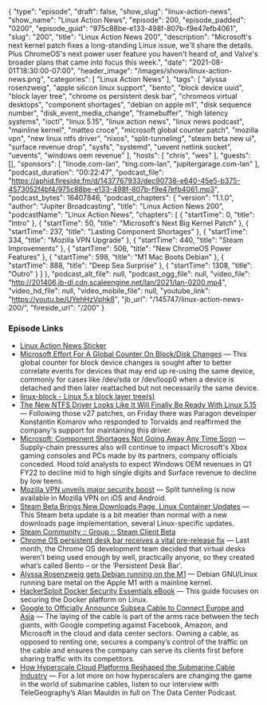 {
  "type": "episode",
  "draft": false,
  "show_slug": "linux-action-news",
  "show_name": "Linux Action News",
  "episode": 200,
  "episode_padded": "0200",
  "episode_guid": "975c88be-e133-498f-807b-f9e47efb4061",
  "slug": "200",
  "title": "Linux Action News 200",
  "description": "Microsoft's next kernel patch fixes a long-standing Linux issue, we'll share the details. Plus ChromeOS's next power user feature you haven't heard of, and Valve's broader plans that came into focus this week.",
  "date": "2021-08-01T18:30:00-07:00",
  "header_image": "/images/shows/linux-action-news.png",
  "categories": [
    "Linux Action News"
  ],
  "tags": [
    "alyssa rosenzweig",
    "apple silicon linux support",
    "bento",
    "block device uuid",
    "block layer tree",
    "chrome os persistent desk bar",
    "chromeos virtual desktops",
    "component shortages",
    "debian on apple m1",
    "disk sequence number",
    "disk_event_media_change",
    "framebuffer",
    "high latency systems",
    "ioctl",
    "linux 5.15",
    "linux action news",
    "linux news podcast",
    "mainline kernel",
    "matteo croce",
    "microsoft global counter patch",
    "mozilla vpn",
    "new linux ntfs driver",
    "nixos",
    "split-tunneling",
    "steam beta new ui",
    "surface revenue drop",
    "sysfs",
    "systemd",
    "uevent netlink socket",
    "uevents",
    "windows oem revenue"
  ],
  "hosts": [
    "chris",
    "wes"
  ],
  "guests": [],
  "sponsors": [
    "linode.com-lan",
    "ting.com-lan",
    "jupitergarage.com-lan"
  ],
  "podcast_duration": "00:22:47",
  "podcast_file": "https://aphid.fireside.fm/d/1437767933/dec90738-e640-45e5-b375-4573052f4bf4/975c88be-e133-498f-807b-f9e47efb4061.mp3",
  "podcast_bytes": 16407846,
  "podcast_chapters": {
    "version": "1.1.0",
    "author": "Jupiter Broadcasting",
    "title": "Linux Action News 200",
    "podcastName": "Linux Action News",
    "chapters": [
      {
        "startTime": 0,
        "title": "Intro"
      },
      {
        "startTime": 50,
        "title": "Microsoft's Next Big Kernel Patch"
      },
      {
        "startTime": 237,
        "title": "Lasting Component Shortages"
      },
      {
        "startTime": 334,
        "title": "Mozilla VPN Upgrade"
      },
      {
        "startTime": 440,
        "title": "Steam Improvements"
      },
      {
        "startTime": 506,
        "title": "New ChromeOS Power Features"
      },
      {
        "startTime": 598,
        "title": "M1 Mac Boots Debian"
      },
      {
        "startTime": 888,
        "title": "Deep Sea Surprise"
      },
      {
        "startTime": 1308,
        "title": "Outro"
      }
    ]
  },
  "podcast_alt_file": null,
  "podcast_ogg_file": null,
  "video_file": "http://201406.jb-dl.cdn.scaleengine.net/lan/2021/lan-0200.mp4",
  "video_hd_file": null,
  "video_mobile_file": null,
  "youtube_link": "https://youtu.be/UYehHzVphk8",
  "jb_url": "/145747/linux-action-news-200/",
  "fireside_url": "/200"
}


### Episode Links

  * [Linux Action News Sticker](https://www.jupitergarage.com/product/lansticker "Linux Action News Sticker")
  * [Microsoft Effort For A Global Counter On Block/Disk Changes](https://www.phoronix.com/scan.php?page=news_item&px=Linux-5.15-Disk-Seq-No "Microsoft Effort For A Global Counter On Block/Disk Changes") — This global counter for block device changes is sought after to better correlate events for devices that may end up re-using the same device, commonly for cases like /dev/sda or /dev/loop0 when a device is detached and then later reattached but not necessarily the same device. 
  * [linux-block - Linux 5.x block layer tree(s)](https://git.kernel.dk/cgit/linux-block/commit/?h=for-5.15/block&id=c4ef8f85faceea73154e63746108b85fb70ec6b1 "linux-block - Linux 5.x block layer tree\(s\)")
  * [The New NTFS Driver Looks Like It Will Finally Be Ready With Linux 5.15](https://www.phoronix.com/scan.php?page=news_item&px=New-NTFS-Likely-For-Linux-5.15 "The New NTFS Driver Looks Like It Will Finally Be Ready With Linux 5.15") — Following those v27 patches, on Friday there was Paragon developer Konstantin Komarov who responded to Torvalds and reaffirmed the company's support for maintaining this driver.
  * [Microsoft: Component Shortages Not Going Away Any Time Soon](https://www.microsoft.com/en-us/Investor/earnings/FY-2021-Q4/press-release-webcast "Microsoft: Component Shortages Not Going Away Any Time Soon") — Supply-chain pressures also will continue to impact Microsoft's Xbox gaming consoles and PCs made by its partners, company officials conceded. Hood told analysts to expect Windows OEM revenues in Q1 FY22 to decline mid to high single digits and Surface revenue to decline by low teens.
  * [Mozilla VPN unveils major security boost](https://www.techradar.com/news/mozilla-vpn-unveils-major-security-boost "Mozilla VPN unveils major security boost") — Split tunneling is now available in Mozilla VPN on iOS and Android.
  * [Steam Beta Brings New Downloads Page, Linux Container Updates](https://www.phoronix.com/scan.php?page=news_item&px=Steam-Beta-29-July-2021 "Steam Beta Brings New Downloads Page, Linux Container Updates") — This Steam beta update is a bit meatier than normal with a new downloads page implementation, several Linux-specific updates.
  * [Steam Community :: Group :: Steam Client Beta](https://steamcommunity.com/groups/SteamClientBeta/announcements/detail/2974049913511655206 "Steam Community :: Group :: Steam Client Beta")
  * [Chrome OS persistent desk bar receives a vital pre-release fix](https://chromeunboxed.com/bento-persistent-desk-bar-improvements "Chrome OS persistent desk bar receives a vital pre-release fix") — Last month, the Chrome OS development team decided that virtual desks weren’t being used enough by well, practically anyone, so they created what’s called Bento – or the ‘Persistent Desk Bar’. 
  * [Alyssa Rosenzweig gets Debian running on the M1](https://twitter.com/alyssarzg/status/1419469011734073347 "Alyssa Rosenzweig gets Debian running on the M1") — Debian GNU/Linux running bare metal on the Apple M1 with a mainline kernel.
  * [HackerSploit Docker Security Essentials eBook](https://www.linode.com/content/hackersploit-docker-security-essentials-ebook/ "HackerSploit Docker Security Essentials eBook") — This guide focuses on securing the Docker platform on Linux. 
  * [Google to Officially Announce Subsea Cable to Connect Europe and Asia](https://www.algemeiner.com/2021/07/29/google-to-officially-announce-subsea-cable-to-connect-europe-and-asia-via-israel/ "Google to Officially Announce Subsea Cable to Connect Europe and Asia") — The laying of the cable is part of the arms race between the tech giants, with Google competing against Facebook, Amazon, and Microsoft in the cloud and data center sectors. Owning a cable, as opposed to renting one, secures a company’s control of the traffic on the cable and ensures the company can serve its clients first before sharing traffic with its competitors.
  * [How Hyperscale Cloud Platforms Reshaped the Submarine Cable Industry](https://www.datacenterknowledge.com/networks/how-hyperscale-cloud-platforms-are-reshaping-submarine-cable-industry "How Hyperscale Cloud Platforms Reshaped the Submarine Cable Industry") — For a lot more on how hyperscalers are changing the game in the world of submarine cables, listen to our interview with TeleGeography’s Alan Mauldin in full on The Data Center Podcast.


